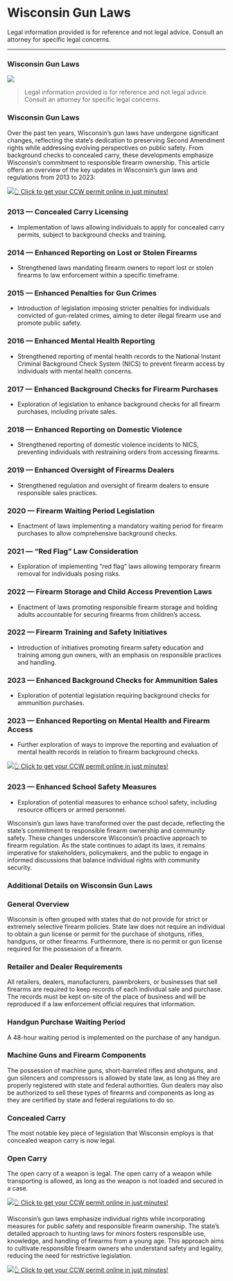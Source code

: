 # Wisconsin Gun Laws

Legal information provided is for reference and not legal advice. Consult an attorney for specific legal concerns. 

* * *

### Wisconsin Gun Laws

![](https://cdn-images-1.medium.com/max/1200/1*sD-5XV8B03GqUplFFbIhJQ.png)

> Legal information provided is for reference and not legal advice. Consult an attorney for specific legal concerns.

### Wisconsin Gun Laws

Over the past ten years, Wisconsin’s gun laws have undergone significant changes, reflecting the state’s dedication to preserving Second Amendment rights while addressing evolving perspectives on public safety. From background checks to concealed carry, these developments emphasize Wisconsin’s commitment to responsible firearm ownership. This article offers an overview of the key updates in Wisconsin’s gun laws and regulations from 2013 to 2023:

[![](https://cdn-images-1.medium.com/max/1200/1*aCmvRhaa5Xjz4zDZxHzAjg.png)](https://sndn.toserp.ly/ccw)[👆 Click to get your CCW permit online in just minutes!](https://sndn.toserp.ly/ccw)

### 2013 — Concealed Carry Licensing

  * Implementation of laws allowing individuals to apply for concealed carry permits, subject to background checks and training.



### 2014 — Enhanced Reporting on Lost or Stolen Firearms

  * Strengthened laws mandating firearm owners to report lost or stolen firearms to law enforcement within a specific timeframe.



### 2015 — Enhanced Penalties for Gun Crimes

  * Introduction of legislation imposing stricter penalties for individuals convicted of gun-related crimes, aiming to deter illegal firearm use and promote public safety.



### 2016 — Enhanced Mental Health Reporting

  * Strengthened reporting of mental health records to the National Instant Criminal Background Check System (NICS) to prevent firearm access by individuals with mental health concerns.



### 2017 — Enhanced Background Checks for Firearm Purchases

  * Exploration of legislation to enhance background checks for all firearm purchases, including private sales.



### 2018 — Enhanced Reporting on Domestic Violence

  * Strengthened reporting of domestic violence incidents to NICS, preventing individuals with restraining orders from accessing firearms.



### 2019 — Enhanced Oversight of Firearms Dealers

  * Strengthened regulation and oversight of firearm dealers to ensure responsible sales practices.



### 2020 — Firearm Waiting Period Legislation

  * Enactment of laws implementing a mandatory waiting period for firearm purchases to allow comprehensive background checks.



### 2021 — “Red Flag” Law Consideration

  * Exploration of implementing “red flag” laws allowing temporary firearm removal for individuals posing risks.



### 2022 — Firearm Storage and Child Access Prevention Laws

  * Enactment of laws promoting responsible firearm storage and holding adults accountable for securing firearms from children’s access.



### 2022 — Firearm Training and Safety Initiatives

  * Introduction of initiatives promoting firearm safety education and training among gun owners, with an emphasis on responsible practices and handling.



### 2023 — Enhanced Background Checks for Ammunition Sales

  * Exploration of potential legislation requiring background checks for ammunition purchases.



### 2023 — Enhanced Reporting on Mental Health and Firearm Access

  * Further exploration of ways to improve the reporting and evaluation of mental health records in relation to firearm background checks.


[![](https://cdn-images-1.medium.com/max/1200/1*TMCVgNoKp2NAtvLSAMkaJg.png)](https://sndn.toserp.ly/ccw)[👆 Click to get your CCW permit online in just minutes!](https://sndn.toserp.ly/ccw)

### 2023 — Enhanced School Safety Measures

  * Exploration of potential measures to enhance school safety, including resource officers or armed personnel.



Wisconsin’s gun laws have transformed over the past decade, reflecting the state’s commitment to responsible firearm ownership and community safety. These changes underscore Wisconsin’s proactive approach to firearm regulation. As the state continues to adapt its laws, it remains imperative for stakeholders, policymakers, and the public to engage in informed discussions that balance individual rights with community security.

### Additional Details on Wisconsin Gun Laws

### General Overview

Wisconsin is often grouped with states that do not provide for strict or extremely selective firearm policies. State law does not require an individual to obtain a gun license or permit for the purchase of shotguns, rifles, handguns, or other firearms. Furthermore, there is no permit or gun license required for the possession of a firearm.

### Retailer and Dealer Requirements

All retailers, dealers, manufacturers, pawnbrokers, or businesses that sell firearms are required to keep records of each individual sale and purchase. The records must be kept on-site of the place of business and will be reproduced if a law enforcement official requires that information.

### Handgun Purchase Waiting Period

A 48-hour waiting period is implemented on the purchase of any handgun.

### Machine Guns and Firearm Components

The possession of machine guns, short-barreled rifles and shotguns, and gun silencers and compressors is allowed by state law, as long as they are properly registered with state and federal authorities. Gun dealers may also be authorized to sell these types of firearms and components as long as they are certified by state and federal regulations to do so.

### Concealed Carry

The most notable key piece of legislation that Wisconsin employs is that concealed weapon carry is now legal.

### Open Carry

The open carry of a weapon is legal. The open carry of a weapon while transporting is allowed, as long as the weapon is not loaded and secured in a case.

[![](https://cdn-images-1.medium.com/max/1200/1*aCmvRhaa5Xjz4zDZxHzAjg.png)](https://sndn.toserp.ly/ccw)[👆 Click to get your CCW permit online in just minutes!](https://sndn.toserp.ly/ccw)

Wisconsin’s gun laws emphasize individual rights while incorporating measures for public safety and responsible firearm ownership. The state’s detailed approach to hunting laws for minors fosters responsible use, knowledge, and handling of firearms from a young age. This approach aims to cultivate responsible firearm owners who understand safety and legality, reducing the need for restrictive legislation.

[![](https://cdn-images-1.medium.com/max/2560/1*aCmvRhaa5Xjz4zDZxHzAjg.png)](https://sndn.toserp.ly/ccw)[👆 Click to get your CCW permit online in just minutes!](https://sndn.toserp.ly/ccw)

